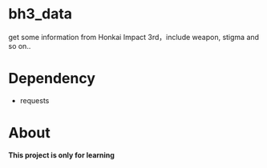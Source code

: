 # bh3_data

get some information from Honkai Impact 3rd，include weapon, stigma and so on..

# Dependency

- requests

# About

**This project is only for learning**